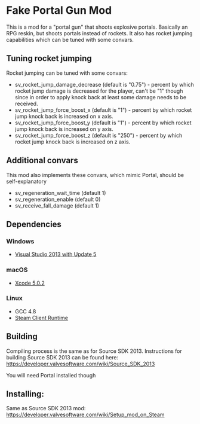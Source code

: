 Fake Portal Gun Mod
=====

This is a mod for a "portal gun" that shoots explosive portals. Basically an RPG reskin, but shoots portals instead of rockets. It also has rocket jumping capabilities which can be tuned with some convars.

## Tuning rocket jumping

Rocket jumping can be tuned with some convars:

* sv_rocket_jump_damage_decrease (default is "0.75") - percent by which rocket jump damage is decreased for the player, can't be "1" though since in order to apply knock back at least some damage needs to be received.
* sv_rocket_jump_force_boost_x (default is "1") - percent by which rocket jump knock back is increased on x axis.
* sv_rocket_jump_force_boost_y (default is "1") - percent by which rocket jump knock back is increased on y axis.
* sv_rocket_jump_force_boost_z (default is "250") - percent by which rocket jump knock back is increased on z axis.

## Additional convars

This mod also implements these convars, which mimic Portal, should be self-explanatory

* sv_regeneration_wait_time (default 1)
* sv_regeneration_enable (default 0)
* sv_receive_fall_damage (default 1)

## Dependencies

### Windows
* [Visual Studio 2013 with Update 5](https://visualstudio.microsoft.com/vs/older-downloads/)

### macOS
* [Xcode 5.0.2](https://developer.apple.com/downloads/more)

### Linux
* GCC 4.8
* [Steam Client Runtime](http://media.steampowered.com/client/runtime/steam-runtime-sdk_latest.tar.xz)

## Building

Compiling process is the same as for Source SDK 2013. Instructions for building Source SDK 2013 can be found here: https://developer.valvesoftware.com/wiki/Source_SDK_2013

You will need Portal installed though

## Installing:

Same as Source SDK 2013 mod: https://developer.valvesoftware.com/wiki/Setup_mod_on_Steam
